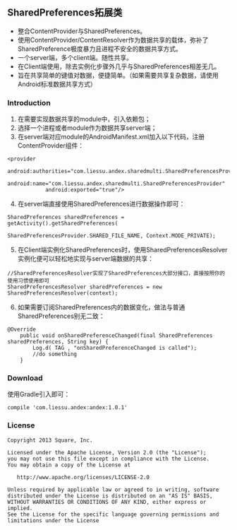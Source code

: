 ## SharedPreferences拓展类

* 整合ContentProvider与SharedPreferences。
* 使用ContentProvider/ContentResolver作为数据共享的载体，弥补了SharedPreference极度暴力且进程不安全的数据共享方式。
* 一个server端，多个client端。随性共享。
* 在Client端使用，除去实例化步骤外几乎与SharedPreferences相差无几。
* 旨在共享简单的键值对数据，便捷简单。（如果需要共享复杂数据，请使用Android标准数据共享方式）


### Introduction
1. 在需要实现数据共享的module中，引入依赖包；
2. 选择一个进程或者module作为数据共享server端；
3. 在server端对应module的AndroidManifest.xml加入以下代码，注册ContentProvider组件：
```
<provider
            android:authorities="com.liessu.andex.sharedmulti.SharedPreferencesProvider"
            android:name="com.liessu.andex.sharedmulti.SharedPreferencesProvider"
            android:exported="true"/>
```

4. 在server端直接使用SharedPreferences进行数据操作即可：
```
SharedPreferences sharedPreferences = getActivity().getSharedPreferences(
                            SharedPreferencesProvider.SHARED_FILE_NAME, Context.MODE_PRIVATE);
```

5. 在Client端实例化SharedPreferences时，使用SharedPreferencesResolver实例化便可以轻松地实现与server端数据的共享：
```
//SharedPreferencesResolver实现了SharedPreferences大部分接口，直接按照你的使用习惯使用即可
SharedPreferencesResolver sharedPreferences = new SharedPreferencesResolver(context);
```

6. 如果需要订阅SharedPreferences内的数据变化，做法与普通SharedPreferences别无二致：
```
@Override
    public void onSharedPreferenceChanged(final SharedPreferences sharedPreferences, String key) {
        Log.d( TAG , "onSharedPreferenceChanged is called");
        //do something
    }
```


### Download
使用Gradle引入即可：
```
compile 'com.liessu.andex:andex:1.0.1'
```

### License
```
Copyright 2013 Square, Inc.

Licensed under the Apache License, Version 2.0 (the "License");
you may not use this file except in compliance with the License.
You may obtain a copy of the License at

   http://www.apache.org/licenses/LICENSE-2.0

Unless required by applicable law or agreed to in writing, software
distributed under the License is distributed on an "AS IS" BASIS,
WITHOUT WARRANTIES OR CONDITIONS OF ANY KIND, either express or implied.
See the License for the specific language governing permissions and
limitations under the License
```
